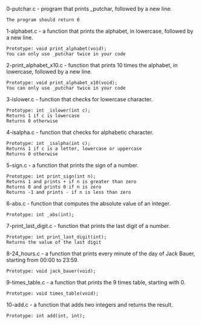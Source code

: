 0-putchar.c - program that prints _putchar, followed by a new line.

    The program should return 0
1-alphabet.c - a function that prints the alphabet, in lowercase, followed by a new line.

    Prototype: void print_alphabet(void);
    You can only use _putchar twice in your code
2-print_alphabet_x10.c - function that prints 10 times the alphabet, in lowercase, followed by a new line.

    Prototype: void print_alphabet_x10(void);
    You can only use _putchar twice in your code
3-islower.c - function that checks for lowercase character.

    Prototype: int _islower(int c);
    Returns 1 if c is lowercase
    Returns 0 otherwise
4-isalpha.c - function that checks for alphabetic character.

    Prototype: int _isalpha(int c);
    Returns 1 if c is a letter, lowercase or uppercase
    Returns 0 otherwise
5-sign.c - a function that prints the sign of a number.

    Prototype: int print_sign(int n);
    Returns 1 and prints + if n is greater than zero
    Returns 0 and prints 0 if n is zero
    Returns -1 and prints - if n is less than zero
6-abs.c -  function that computes the absolute value of an integer.

    Prototype: int _abs(int);
7-print_last_digit.c - function that prints the last digit of a number.

    Prototype: int print_last_digit(int);
    Returns the value of the last digit
8-24_hours.c - a function that prints every minute of the day of Jack Bauer, starting from 00:00 to 23:59.

    Prototype: void jack_bauer(void);
9-times_table.c - a function that prints the 9 times table, starting with 0.

    Prototype: void times_table(void);
10-add.c - a function that adds two integers and returns the result.

    Prototype: int add(int, int);
